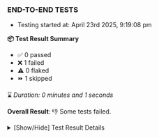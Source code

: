 ### END-TO-END TESTS

- Testing started at: April 23rd 2025, 9:19:08 pm

**📦 Test Result Summary**

- ✅ 0 passed
- ❌ 1 failed
- ⚠️ 0 flaked
- ⏩ 1 skipped

⌛ _Duration: 0 minutes and 1 seconds_

**Overall Result**: 👎 Some tests failed.



<details>
    <summary>[Show/Hide] Test Result Details</summary>
    <div markdown="1">

| Test | Browser | Test Case | Tags | Result |
| :---: | :---: | :--- | :---: | :---: |
| 1 | setup | authenticate as Meshery provider |  | ❌ |
| 2 | setup | authenticate as None provider |  | ➖ |

</div>
</details>


<!-- To see the full report, please visit our CI/CD pipeline with reporter. -->
